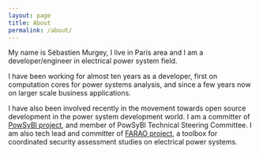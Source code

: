 ```yaml
---
layout: page
title: About
permalink: /about/
---
```


My name is Sébastien Murgey, I live in Paris area and I am a developer/engineer in electrical power system field.

I have been working for almost ten years as a developer, first on computation cores for power systems analysis, and since a few years now on larger scale business applications.

I have also been involved recently in the movement towards open source development in the power system development world. I am a committer of [PowSyBl project][powsybl-website], and member of PowSyBl Technical Steering Committee. I am also tech lead and committer of [FARAO project][farao-website], a toolbox for coordinated security assessment studies on electrical power systems.

[powsybl-website]: https://www.powsybl.org/
[farao-website]:   https://farao-community.github.io/
